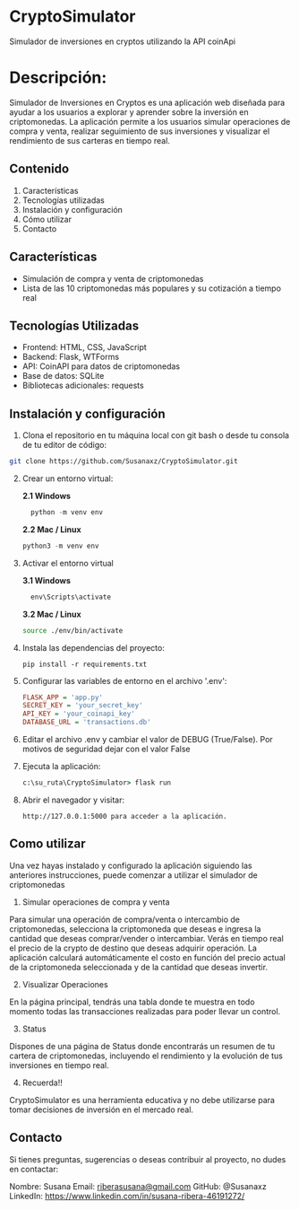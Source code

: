 # CryptoSimulator # 
Simulador de inversiones en cryptos utilizando la API coinApi

# Descripción:
Simulador de Inversiones en Cryptos es una aplicación web diseñada para ayudar a los usuarios a explorar y aprender sobre la inversión en criptomonedas. La aplicación permite a los usuarios simular operaciones de compra y venta, realizar seguimiento de sus inversiones y visualizar el rendimiento de sus carteras en tiempo real.


## Contenido
1. Características
2. Tecnologías utilizadas
3. Instalación y configuración
4. Cómo utilizar
5. Contacto

## Características
- Simulación de compra y venta de criptomonedas
- Lista de las 10 criptomonedas más populares y su cotización a tiempo real


## Tecnologías Utilizadas
- Frontend: HTML, CSS, JavaScript
- Backend: Flask, WTForms
- API: CoinAPI para datos de criptomonedas
- Base de datos: SQLite
- Bibliotecas adicionales: requests



## Instalación y configuración

 1. Clona el repositorio en tu máquina local con git bash o desde tu consola de tu editor de código:
  
```bash
git clone https://github.com/Susanaxz/CryptoSimulator.git
```

2. Crear un entorno virtual:
   
    **2.1 Windows**

    ```python
      python -m venv env
      ```
    
    **2.2 Mac / Linux**
    ```python
    python3 -m venv env
    ```

3. Activar el entorno virtual

    **3.1 Windows**

    ```cmd
      env\Scripts\activate
      ```
    
    **3.2 Mac / Linux**
    ```bash
    source ./env/bin/activate
    ```
 
4. Instala las dependencias del proyecto:
    ```
    pip install -r requirements.txt
    ```
5. Configurar las variables de entorno en el archivo '.env':
    ```ini
    FLASK_APP = 'app.py'
    SECRET_KEY = 'your_secret_key'
    API_KEY = 'your_coinapi_key'
    DATABASE_URL = 'transactions.db'
    ```
6. Editar el archivo .env y cambiar el valor de DEBUG (True/False). Por motivos de seguridad dejar con el valor False
   
7. Ejecuta la aplicación:
    ```cmd
    c:\su_ruta\CryptoSimulator> flask run
    ```
8. Abrir el navegador y visitar:
    ```console
    http://127.0.0.1:5000 para acceder a la aplicación.
    ```


## Como utilizar

Una vez hayas instalado y configurado la aplicación siguiendo las anteriores instrucciones, puede comenzar
a utilizar el simulador de criptomonedas

1. Simular operaciones de compra y venta

Para simular una operación de compra/venta o intercambio de criptomonedas, selecciona la criptomoneda que deseas e ingresa la cantidad que deseas comprar/vender o intercambiar.
Verás en tiempo real el precio de la crypto de destino que deseas adquirir operación.
La aplicación calculará automáticamente el costo en función del precio actual de la criptomoneda seleccionada y de la cantidad que deseas invertir.

2. Visualizar Operaciones   

En la página principal, tendrás una tabla donde te muestra en todo momento todas las transacciones realizadas para poder llevar un control. 

3. Status

Dispones de una página de Status donde encontrarás un resumen de tu cartera de criptomonedas, incluyendo el rendimiento y la evolución de tus inversiones en tiempo real.

4. Recuerda!!
   
CryptoSimulator es una herramienta educativa y no debe utilizarse para tomar decisiones de inversión en el mercado real.

## Contacto
Si tienes preguntas, sugerencias o deseas contribuir al proyecto, no dudes en contactar:

Nombre: Susana 
Email: riberasusana@gmail.com
GitHub: @Susanaxz
LinkedIn: https://www.linkedin.com/in/susana-ribera-46191272/